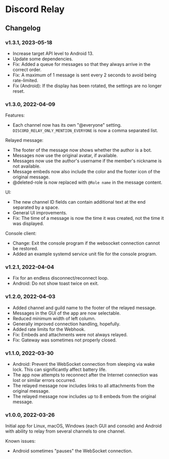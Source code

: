 # Discord Relay
## Changelog

### v1.3.1, 2023-05-18

- Increase target API level to Android 13.
- Update some dependencies. 
- Fix: Added a queue for messages so that they always arrive in the correct order.
- Fix: A maximum of 1 message is sent every 2 seconds to avoid being rate-limited.
- Fix (Android): If the display has been rotated, the settings are no longer reset.

### v1.3.0, 2022-04-09

Features:
- Each channel now has its own "@everyone" setting. `DISCORD_RELAY_ONLY_MENTION_EVERYONE` is now a 
  comma separated list.

Relayed message:
- The footer of the message now shows whether the author is a bot.
- Messages now use the original avatar, if available.
- Messages now use the author's username if the member's nickname is not available.
- Message embeds now also include the color and the footer icon of the original message.
- @deleted-role is now replaced with `@Role name` in the message content.

UI:
- The new channel ID fields can contain additional text at the end separated by a space.
- General UI improvements.
- Fix: The time of a message is now the time it was created, not the time it was displayed.

Console client:
- Change: Exit the console program if the websocket connection cannot be restored.
- Added an example systemd service unit file for the console program.

### v1.2.1, 2022-04-04

- Fix for an endless disconnect/reconnect loop.
- Android: Do not show toast twice on exit.

### v1.2.0, 2022-04-03

- Added channel and guild name to the footer of the relayed message.
- Messages in the GUI of the app are now selectable.
- Reduced minimum width of left column.
- Generally improved connection handling, hopefully.
- Added rate limits for the Webhook.
- Fix: Embeds and attachments were not always relayed.
- Fix: Gateway was sometimes not properly closed.

### v1.1.0, 2022-03-30

- Android: Prevent the WebSocket connection from sleeping via wake lock. This can significantly affect battery life.
- The app now attempts to reconnect after the Internet connection was lost or similar errors occurred.
- The relayed message now includes links to all attachments from the original message.
- The relayed message now includes up to 8 embeds from the original message.

### v1.0.0, 2022-03-26

Initial app for Linux, macOS, Windows (each GUI and console) and Android with ability to relay from several
channels to one channel.

Known issues:
- Android sometimes "pauses" the WebSocket connection.
